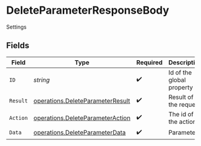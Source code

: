 # DeleteParameterResponseBody

Settings


## Fields

| Field                                                                                | Type                                                                                 | Required                                                                             | Description                                                                          | Example                                                                              |
| ------------------------------------------------------------------------------------ | ------------------------------------------------------------------------------------ | ------------------------------------------------------------------------------------ | ------------------------------------------------------------------------------------ | ------------------------------------------------------------------------------------ |
| `ID`                                                                                 | *string*                                                                             | :heavy_check_mark:                                                                   | Id of the global property                                                            | rudder_file_edit_footer                                                              |
| `Result`                                                                             | [operations.DeleteParameterResult](../../models/operations/deleteparameterresult.md) | :heavy_check_mark:                                                                   | Result of the request                                                                |                                                                                      |
| `Action`                                                                             | [operations.DeleteParameterAction](../../models/operations/deleteparameteraction.md) | :heavy_check_mark:                                                                   | The id of the action                                                                 |                                                                                      |
| `Data`                                                                               | [operations.DeleteParameterData](../../models/operations/deleteparameterdata.md)     | :heavy_check_mark:                                                                   | Parameters                                                                           |                                                                                      |